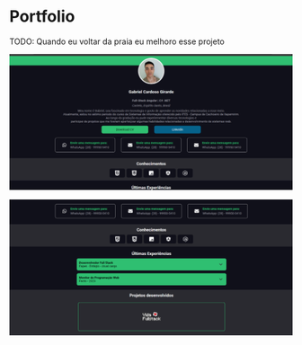 # Portfolio

TODO: Quando eu voltar da praia eu melhoro esse projeto

![Alt text](image.png)


![Alt text](image-1.png)

